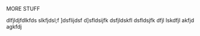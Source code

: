 MORE STUFF

dlfjldjfdlkfds
slkfjdsl;f
]dsflijdsf
d]sfldsijfk
dsfjldskfl
dsfldsjfk
dfjl
lskdfjl
akfjd
agkfdj

